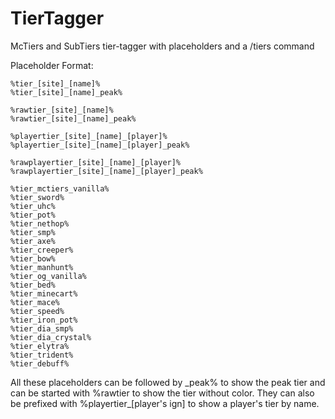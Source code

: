 # TierTagger
McTiers and SubTiers tier-tagger with placeholders and a /tiers command

Placeholder Format:
```
%tier_[site]_[name]%
%tier_[site]_[name]_peak%

%rawtier_[site]_[name]%
%rawtier_[site]_[name]_peak%

%playertier_[site]_[name]_[player]%
%playertier_[site]_[name]_[player]_peak%

%rawplayertier_[site]_[name]_[player]%
%rawplayertier_[site]_[name]_[player]_peak%
```
```
%tier_mctiers_vanilla%
%tier_sword%
%tier_uhc%
%tier_pot%
%tier_nethop%
%tier_smp%
%tier_axe%
%tier_creeper%
%tier_bow%
%tier_manhunt%
%tier_og_vanilla%
%tier_bed%
%tier_minecart%
%tier_mace%
%tier_speed%
%tier_iron_pot%
%tier_dia_smp%
%tier_dia_crystal%
%tier_elytra%
%tier_trident%
%tier_debuff%
```

All these placeholders can be followed by _peak% to show the peak tier and can be started with %rawtier to show the tier without color.
They can also be prefixed with %playertier\_\[player's ign\] to show a player's tier by name.
